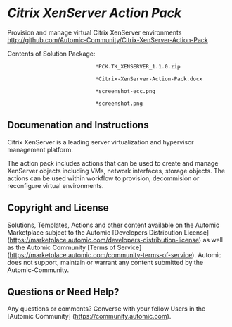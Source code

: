 *Citrix XenServer Action Pack*
=============


Provision and manage virtual Citrix XenServer environments
http://github.com/Automic-Community/Citrix-XenServer-Action-Pack

<!-- List of attached files -->
Contents of Solution Package:

						
								*PCK.TK_XENSERVER_1.1.0.zip
								
								*Citrix-XenServer-Action-Pack.docx
								
								*screenshot-ecc.png
								
								*screenshot.png
								
						


Documenation and Instructions
---

<p>Citrix XenServer is a leading server virtualization and hypervisor management platform.</p>
<p>The action pack includes actions&nbsp;that can be used to create and manage XenServer objects including&nbsp;VMs, network interfaces, storage objects. The actions can be used within workflow to provision, decommision or reconfigure virtual environments.</p>

Copyright and License
---

Solutions, Templates, Actions and other content available on the Automic Marketplace subject to the Automic [Developers Distribution License] (https://marketplace.automic.com/developers-distribution-license) as well as the Automic Community [Terms of Service] (https://marketplace.automic.com/community-terms-of-service).
Automic does not support, maintain or warrant any content submitted by the Automic-Community.



Questions or Need Help? 
---
Any questions or comments? Converse with your fellow Users in the [Automic Community] (https://community.automic.com).